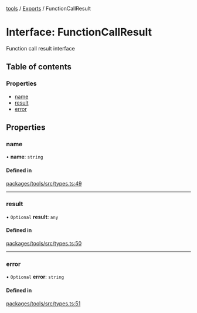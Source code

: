 <!-- 
 ⚠️  AUTO-GENERATED FILE - DO NOT EDIT MANUALLY
 This file is automatically generated by scripts/docs-generator.js
 To make changes, edit the source TypeScript files or update the generator script
-->

[tools](../../) / [Exports](../modules) / FunctionCallResult

# Interface: FunctionCallResult

Function call result interface

## Table of contents

### Properties

- [name](FunctionCallResult#name)
- [result](FunctionCallResult#result)
- [error](FunctionCallResult#error)

## Properties

### name

• **name**: `string`

#### Defined in

[packages/tools/src/types.ts:49](https://github.com/woojubb/robota/blob/0afecc12922d97d2c8ac7599fd937e359f3be1c5/packages/tools/src/types.ts#L49)

___

### result

• `Optional` **result**: `any`

#### Defined in

[packages/tools/src/types.ts:50](https://github.com/woojubb/robota/blob/0afecc12922d97d2c8ac7599fd937e359f3be1c5/packages/tools/src/types.ts#L50)

___

### error

• `Optional` **error**: `string`

#### Defined in

[packages/tools/src/types.ts:51](https://github.com/woojubb/robota/blob/0afecc12922d97d2c8ac7599fd937e359f3be1c5/packages/tools/src/types.ts#L51)
